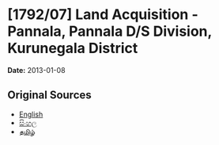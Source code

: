 # [1792/07] Land Acquisition - Pannala, Pannala D/S Division, Kurunegala District

**Date:** 2013-01-08

## Original Sources

- [English](https://documents.gov.lk/view/extra-gazettes/2013/1/1792-07_E.pdf)
- [සිංහල](https://documents.gov.lk/view/extra-gazettes/2013/1/1792-07_S.pdf)
- [தமிழ்](https://documents.gov.lk/view/extra-gazettes/2013/1/1792-07_T.pdf)
